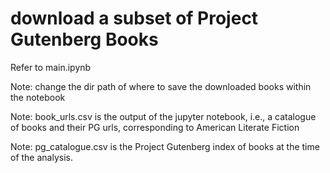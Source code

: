 # download a subset of Project Gutenberg Books

Refer to main.ipynb

Note: change the dir path of where to save the downloaded books within the notebook

Note: book\_urls.csv is the output of the jupyter notebook, i.e., a catalogue of books and their PG urls, corresponding to American Literate Fiction

Note: pg\_catalogue.csv is the Project Gutenberg index of books at the time of the analysis.
